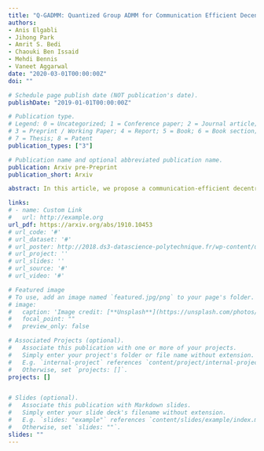 ```yaml
---
title: "Q-GADMM: Quantized Group ADMM for Communication Efficient Decentralized Machine Learning"
authors:
- Anis Elgabli
- Jihong Park
- Amrit S. Bedi
- Chaouki Ben Issaid
- Mehdi Bennis
- Vaneet Aggarwal
date: "2020-03-01T00:00:00Z"
doi: ""

# Schedule page publish date (NOT publication's date).
publishDate: "2019-01-01T00:00:00Z"

# Publication type.
# Legend: 0 = Uncategorized; 1 = Conference paper; 2 = Journal article;
# 3 = Preprint / Working Paper; 4 = Report; 5 = Book; 6 = Book section;
# 7 = Thesis; 8 = Patent
publication_types: ["3"]

# Publication name and optional abbreviated publication name.
publication: Arxiv pre-Preprint
publication_short: Arxiv

abstract: In this article, we propose a communication-efficient decentralized machine learning (ML) algorithm, coined quantized group ADMM (Q-GADMM). To reduce the number of communication links, every worker in Q-GADMM communicates only with two neighbors, while updating its model via the group alternating direct method of multiplier (GADMM). Next, each worker quantizes its model updates before transmission, thereby decreasing the communication payload size. However, due to the lack of centralized entity in decentralized ML, the communication link sparsification and payload compression may incur error propagation, hindering model training convergence. To overcome this, we develop a novel stochastic quantization method to adaptively adjust model quantization levels and their probabilities, while proving the convergence of Q-GADMM for convex objective functions. Furthermore, to demonstrate the feasibility of Q-GADMM for non-convex objective functions, we propose quantized stochastic GADMM (Q-SGADMM) that incorporates deep neural network architectures and stochastic gradient decent (SGD). Simulation results corroborate that Q-GADMM yields 7x less total communication cost while achieving almost the same accuracy and convergence speed compared to GADMM without quantization for a linear regression task. Similarly, for an image classification task, Q-SGADMM achieves 4x less total communication cost with identical accuracy and convergence speed compared to its counterpart without quantization, i.e., stochastic GADMM (SGADMM).

links:
# - name: Custom Link
#   url: http://example.org
url_pdf: https://arxiv.org/abs/1910.10453
# url_code: '#'
# url_dataset: '#'
# url_poster: http://2018.ds3-datascience-polytechnique.fr/wp-content/uploads/2018/06/DS3-342.pdf
# url_project: ''
# url_slides: ''
# url_source: '#'
# url_video: '#'

# Featured image
# To use, add an image named `featured.jpg/png` to your page's folder.
# image:
#   caption: 'Image credit: [**Unsplash**](https://unsplash.com/photos/pLCdAaMFLTE)'
#   focal_point: ""
#   preview_only: false

# Associated Projects (optional).
#   Associate this publication with one or more of your projects.
#   Simply enter your project's folder or file name without extension.
#   E.g. `internal-project` references `content/project/internal-project/index.md`.
#   Otherwise, set `projects: []`.
projects: []


# Slides (optional).
#   Associate this publication with Markdown slides.
#   Simply enter your slide deck's filename without extension.
#   E.g. `slides: "example"` references `content/slides/example/index.md`.
#   Otherwise, set `slides: ""`.
slides: ""
---
```

